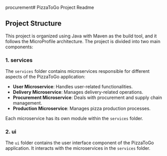 procurement# PizzaToGo Project Readme

## Project Structure

This project is organized using Java with Maven as the build tool, and it follows the MicroProfile architecture. The project is divided into two main components:

### 1. services

The `services` folder contains microservices responsible for different aspects of the PizzaToGo application:

- **User Microservice**: Handles user-related functionalities.
- **Delivery Microservice**: Manages delivery-related operations.
- **Procurement Microservice**: Deals with procurement and supply chain management.
- **Production Microservice**: Manages pizza production processes.

Each microservice has its own module within the `services` folder.

### 2. ui

The `ui` folder contains the user interface component of the PizzaToGo application. It interacts with the microservices in the `services` folder.